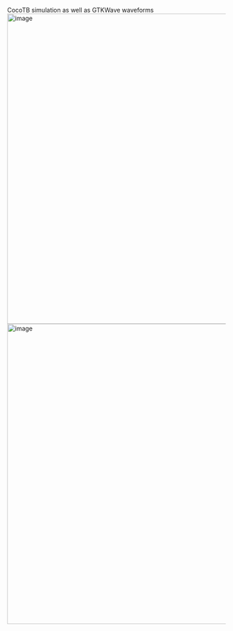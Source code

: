 CocoTB simulation as well as GTKWave waveforms 
<img width="1482" height="715" alt="image" src="https://github.com/user-attachments/assets/9343b016-d76f-42cb-afbd-d5709b61e10e" />
<img width="1485" height="692" alt="image" src="https://github.com/user-attachments/assets/7af0b195-8a86-498e-8f42-9229852ab58c" />
